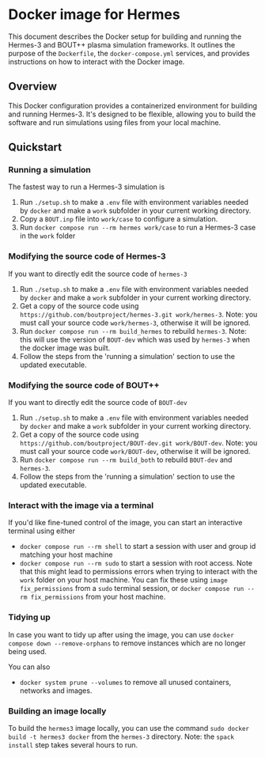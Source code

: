 # Docker image for Hermes

This document describes the Docker setup for building and running the Hermes-3 and BOUT++ plasma simulation frameworks. It outlines the purpose of the `Dockerfile`, the `docker-compose.yml` services, and provides instructions on how to interact with the Docker image.

## Overview

This Docker configuration provides a containerized environment for building and running Hermes-3. It's designed to be flexible, allowing you to build the software and run simulations using files from your local machine.

## Quickstart

### Running a simulation

The fastest way to run a Hermes-3 simulation is
1. Run `./setup.sh` to make a `.env` file with environment variables needed by `docker` and make a `work` subfolder in your current working directory.
2. Copy a `BOUT.inp` file into `work/case` to configure a simulation.
3. Run `docker compose run --rm hermes work/case` to run a Hermes-3 case in the `work` folder

### Modifying the source code of Hermes-3

If you want to directly edit the source code of `hermes-3`
1. Run `./setup.sh` to make a `.env` file with environment variables needed by `docker` and make a `work` subfolder in your current working directory.
2. Get a copy of the source code using `https://github.com/boutproject/hermes-3.git work/hermes-3`. Note: you must call your source code `work/hermes-3`, otherwise it will be ignored.
3. Run `docker compose run --rm build_hermes` to rebuild `hermes-3`. Note: this will use the version of `BOUT-dev` which was used by `hermes-3` when the docker image was built.
4. Follow the steps from the 'running a simulation' section to use the updated executable.

### Modifying the source code of BOUT++

If you want to directly edit the source code of `BOUT-dev`
1. Run `./setup.sh` to make a `.env` file with environment variables needed by `docker` and make a `work` subfolder in your current working directory.
2. Get a copy of the source code using `https://github.com/boutproject/BOUT-dev.git work/BOUT-dev`. Note: you must call your source code `work/BOUT-dev`, otherwise it will be ignored.
3. Run `docker compose run --rm build_both` to rebuild `BOUT-dev` and `hermes-3`.
4. Follow the steps from the 'running a simulation' section to use the updated executable.

### Interact with the image via a terminal

If you'd like fine-tuned control of the image, you can start an interactive terminal using either
* `docker compose run --rm shell` to start a session with user and group id matching your host machine
* `docker compose run --rm sudo` to start a session with root access. Note that this might lead to permissions errors when trying to interact with the `work` folder on your host machine. You can fix these using `image fix_permissions` from a `sudo` terminal session, or `docker compose run --rm fix_permissions` from your host machine.

### Tidying up

In case you want to tidy up after using the image, you can use `docker compose down --remove-orphans` to remove instances which are no longer being used.

You can also
* `docker system prune --volumes` to remove all unused containers, networks and images.

### Building an image locally

To build the `hermes3` image locally, you can use the command `sudo docker build -t hermes3 docker` from the `hermes-3` directory. Note: the `spack install` step takes several hours to run. 
